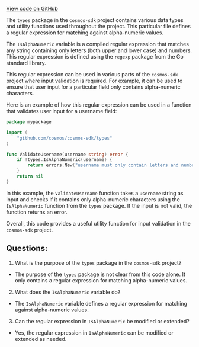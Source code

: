 [View code on GitHub](https://github.com/cosmos/cosmos-sdk.git/types/router.go)

The `types` package in the `cosmos-sdk` project contains various data types and utility functions used throughout the project. This particular file defines a regular expression for matching against alpha-numeric values. 

The `IsAlphaNumeric` variable is a compiled regular expression that matches any string containing only letters (both upper and lower case) and numbers. This regular expression is defined using the `regexp` package from the Go standard library. 

This regular expression can be used in various parts of the `cosmos-sdk` project where input validation is required. For example, it can be used to ensure that user input for a particular field only contains alpha-numeric characters. 

Here is an example of how this regular expression can be used in a function that validates user input for a username field:

```go
package mypackage

import (
    "github.com/cosmos/cosmos-sdk/types"
)

func ValidateUsername(username string) error {
    if !types.IsAlphaNumeric(username) {
        return errors.New("username must only contain letters and numbers")
    }
    return nil
}
```

In this example, the `ValidateUsername` function takes a `username` string as input and checks if it contains only alpha-numeric characters using the `IsAlphaNumeric` function from the `types` package. If the input is not valid, the function returns an error. 

Overall, this code provides a useful utility function for input validation in the `cosmos-sdk` project.
## Questions: 
 1. What is the purpose of the `types` package in the `cosmos-sdk` project?
- The purpose of the `types` package is not clear from this code alone. It only contains a regular expression for matching alpha-numeric values.

2. What does the `IsAlphaNumeric` variable do?
- The `IsAlphaNumeric` variable defines a regular expression for matching against alpha-numeric values.

3. Can the regular expression in `IsAlphaNumeric` be modified or extended?
- Yes, the regular expression in `IsAlphaNumeric` can be modified or extended as needed.